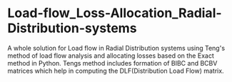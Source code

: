 # Load-flow_Loss-Allocation_Radial-Distribution-systems
A whole solution for Load flow in Radial Distribution systems using Teng's method of load flow analysis and allocating losses based on the Exact method in Python.
Tengs method includes formation of BIBC and BCBV matrices which help in computing the DLF(Distribution Load Flow) matrix.

